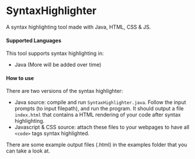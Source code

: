 # SyntaxHighlighter
A syntax highlighting tool made with Java, HTML, CSS & JS.

#### Supported Languages
This tool supports syntax highlighting in:
- Java
(More will be added over time)

#### How to use
There are two versions of the syntax highlighter:
- Java source: compile and run `SyntaxHighlighter.java`. Follow the input prompts (to input filepath), and run the program. It should output a file `index.html` that contains a HTML rendering of your code after syntax highlighting.
- Javascript & CSS source: attach these files to your webpages to have all `<code>` tags syntax highlighted.

There are some example output files (.html) in the examples folder that you can take a look at.
